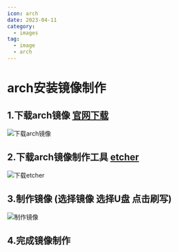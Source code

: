 ```yaml
---
icon: arch
date: 2023-04-11
category: 
  - images
tag:
  - image
  - arch
---
```

# arch安装镜像制作
## 1.下载arch镜像 [官网下载](https://www.archlinux.org/download)
![下载arch镜像](http://img.brinish.eu.org:5205/images/2023/04/16/151dbd49a1c2fee5c630f7694293b5b4.png)
## 2.下载arch镜像制作工具 [etcher](https://www.balena.io/etcher#download-etcher)
![下载etcher](http://img.brinish.eu.org:5205/images/2023/04/16/3bf3b4eb162ff7582d1394a6ba61bd3d.png)
## 3.制作镜像 (选择镜像  选择U盘  点击刷写)
![制作镜像](http://img.brinish.eu.org:5205/images/2023/04/16/eee2a9f549e7dc6a20da6ff68465d55d.png)
## 4.完成镜像制作
